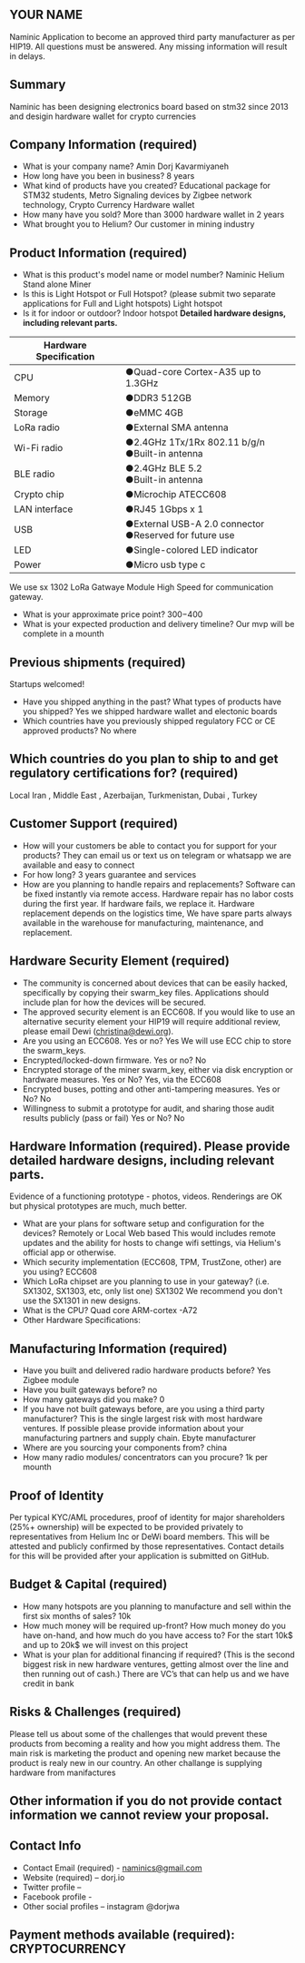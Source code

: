 ## YOUR NAME
Naminic
Application to become an approved third party manufacturer as per HIP19. All questions must be answered. Any missing information will result in delays.
## Summary
Naminic has been designing electronics board based on stm32 since 2013 and desigin hardware wallet for crypto currencies 
## Company Information (required)
* What is your company name? Amin Dorj Kavarmiyaneh 
* How long have you been in business? 8 years
* What kind of products have you created? Educational package for STM32 students, Metro Signaling devices by Zigbee network technology, Crypto Currency Hardware wallet 
* How many have you sold? More than 3000 hardware wallet in 2 years
* What brought you to Helium? Our customer in mining industry

## Product Information (required)
* What is this product's model name or model number? Naminic Helium Stand alone Miner
* Is this is Light Hotspot or Full Hotspot? (please submit two separate applications for Full and Light hotspots)
Light hotspot
* Is it for indoor or outdoor?  Indoor hotspot
**Detailed hardware designs, including relevant parts.**

| Hardware Specification |                                                              |
| ---------------------- | ------------------------------------------------------------ |
| CPU                    | ●Quad-core Cortex-A35 up to 1.3GHz                           |
| Memory                 | ●DDR3 512GB                                                     |
| Storage                | ●eMMC 4GB                                    |
| LoRa radio             | ●External SMA antenna                     |
| Wi-Fi radio            | ●2.4GHz 1Tx/1Rx 802.11 b/g/n <br />●Built-in antenna         |
| BLE radio              | ●2.4GHz BLE 5.2  <br />●Built-in antenna                     |
| Crypto chip            | ●Microchip ATECC608                                    |
| LAN interface          | ●RJ45 1Gbps x 1                                              |
| USB                    | ●External USB-A 2.0 connector   <br />●Reserved for future use |
| LED                    | ●Single-colored LED indicator                                |
| Power                  | ●Micro usb type c                             |
 We use sx 1302 LoRa Gatwaye Module High Speed for communication gateway. 
* What is your approximate price point? 300$- 400$
* What is your expected production and delivery timeline? Our mvp will be complete in a mounth 

## Previous shipments (required)
Startups welcomed!
* Have you shipped anything in the past? What types of products have you shipped? Yes we shipped hardware wallet and electonic boards 
* Which countries have you previously shipped regulatory FCC or CE approved products? No where

## Which countries do you plan to ship to and get regulatory certifications for? (required)
Local Iran , Middle East , Azerbaijan, Turkmenistan, Dubai , Turkey
## Customer Support (required)
* How will your customers be able to contact you for support for your products? They can email us or text us on telegram or whatsapp we are available and easy to connect 
* For how long? 3 years guarantee and services 
* How are you planning to handle repairs and replacements? Software can be fixed instantly via remote access. Hardware repair has no labor costs during the first year. If hardware fails, we replace it. Hardware replacement depends on the logistics time, We have spare parts always available in the warehouse for manufacturing, maintenance, and replacement.


## Hardware Security Element (required)
* The community is concerned about devices that can be easily hacked, specifically by copying their swarm_key files. Applications should include plan for how the devices will be secured.
* The approved security element is an ECC608. If you would like to use an alternative security element your HIP19 will require additional review, please email Dewi (christina@dewi.org).
* Are you using an ECC608. Yes or no?  Yes We will use ECC chip to store the swarm_keys.
* Encrypted/locked-down firmware. Yes or no? No
* Encrypted storage of the miner swarm_key, either via disk encryption or hardware measures. Yes or No? Yes, via the ECC608
* Encrypted buses, potting and other anti-tampering measures. Yes or No? No
* Willingness to submit a prototype for audit, and sharing those audit results publicly (pass or fail) Yes or No? No

## Hardware Information (required). Please provide detailed hardware designs, including relevant parts.
Evidence of a functioning prototype - photos, videos. Renderings are OK but physical prototypes are much, much better. 
* What are your plans for software setup and configuration for the devices? Remotely or Local Web based
This would includes remote updates and the ability for hosts to change wifi settings, via Helium's official app or otherwise. 
* Which security implementation (ECC608, TPM, TrustZone, other) are you using? ECC608
* Which LoRa chipset are you planning to use in your gateway? (i.e. SX1302, SX1303, etc, only list one) SX1302
We recommend you don't use the SX1301 in new designs. 
* What is the CPU? Quad core ARM-cortex -A72
* Other Hardware Specifications: 

## Manufacturing Information (required)
* Have you built and delivered radio hardware products before? Yes Zigbee module 
* Have you built gateways before? no
* How many gateways did you make?  0
* If you have not built gateways before, are you using a third party manufacturer? This is the single largest risk with most hardware ventures. If possible please provide information about your manufacturing partners and supply chain. Ebyte manufacturer
* Where are you sourcing your components from? china
* How many radio modules/ concentrators can you procure? 1k per mounth

## Proof of Identity
Per typical KYC/AML procedures, proof of identity for major shareholders (25%+ ownership) will be expected to be provided privately to representatives from Helium Inc or DeWi board members. This will be attested and publicly confirmed by those representatives.
Contact details for this will be provided after your application is submitted on GitHub. 

## Budget & Capital (required)
* How many hotspots are you planning to manufacture and sell within the first six months of sales? 10k
* How much money will be required up-front? How much money do you have on-hand, and how much do you have access to? For the start 10k$  and up to 20k$ we will invest on this project
* What is your plan for additional financing if required? (This is the second biggest risk in new hardware ventures, getting almost over the line and then running out of cash.) 
There are VC’s that can help us and we have credit in bank 

## Risks & Challenges (required)
Please tell us about some of the challenges that would prevent these products from becoming a reality and how you might address them.
The main risk is marketing the product and opening new market because the product is realy new in our country. An other challange is supplying hardware from manifactures 

## Other information if you do not provide contact information we cannot review your proposal.
## Contact Info 
* Contact Email (required) -  naminics@gmail.com
* Website (required) – dorj.io
* Twitter profile – 
* Facebook profile -
* Other social profiles – instagram @dorjwa


## Payment methods available (required): CRYPTOCURRENCY 

